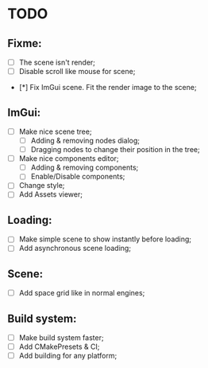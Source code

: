 # TODO

## Fixme:

- [ ] The scene isn't render;
- [ ] Disable scroll like mouse for scene;
- [*] Fix ImGui scene. Fit the render image to the scene;

## ImGui:

- [ ] Make nice scene tree;
  - [ ] Adding & removing nodes dialog;
  - [ ] Dragging nodes to change their position in the tree;
- [ ] Make nice components editor;
  - [ ] Adding & removing components;
  - [ ] Enable/Disable components;
- [ ] Change style;
- [ ] Add Assets viewer;

## Loading:

- [ ] Make simple scene to show instantly before loading;
- [ ] Add asynchronous scene loading;

## Scene:

- [ ] Add space grid like in normal engines;

## Build system:

- [ ] Make build system faster;
- [ ] Add CMakePresets & CI;
- [ ] Add building for any platform;